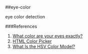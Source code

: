 ##eye-color

eye color detection

###References
1. [What color are your eyes exactly?](https://www.edow.com/general-eye-care/eyecolor/)
2. [HTML Color Picker](https://www.w3schools.com/colors/colors_picker.asp?colorhex=ffff00)
3. [What Is the HSV Color Model?](https://www.lifewire.com/what-is-hsv-in-design-1078068)
